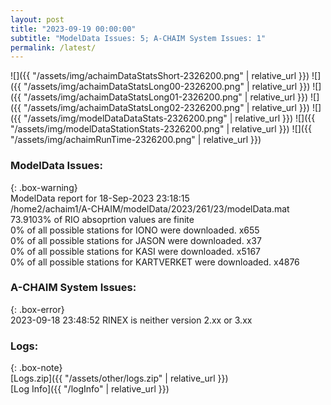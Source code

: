```yaml
---
layout: post
title: "2023-09-19 00:00:00"
subtitle: "ModelData Issues: 5; A-CHAIM System Issues: 1"
permalink: /latest/
---
```


![]({{ "/assets/img/achaimDataStatsShort-2326200.png" | relative_url }})
![]({{ "/assets/img/achaimDataStatsLong00-2326200.png" | relative_url }})
![]({{ "/assets/img/achaimDataStatsLong01-2326200.png" | relative_url }})
![]({{ "/assets/img/achaimDataStatsLong02-2326200.png" | relative_url }})
![]({{ "/assets/img/modelDataDataStats-2326200.png" | relative_url }})
![]({{ "/assets/img/modelDataStationStats-2326200.png" | relative_url }})
![]({{ "/assets/img/achaimRunTime-2326200.png" | relative_url }})


### ModelData Issues:  
  
{: .box-warning}  
 ModelData report for 18-Sep-2023 23:18:15   
 /home2/achaim1/A-CHAIM/modelData/2023/261/23/modelData.mat   
 73.9103% of RIO absoprtion values are finite   
 0% of all possible stations for IONO were downloaded. x655   
 0% of all possible stations for JASON were downloaded. x37   
 0% of all possible stations for KASI were downloaded. x5167   
 0% of all possible stations for KARTVERKET were downloaded. x4876   
  
### A-CHAIM System Issues:  
  
{: .box-error}  
2023-09-18 23:48:52 RINEX is neither version 2.xx or 3.xx  

### Logs:  
  
{: .box-note}  
[Logs.zip]({{ "/assets/other/logs.zip" | relative_url }})  
[Log Info]({{ "/logInfo" | relative_url }})  

